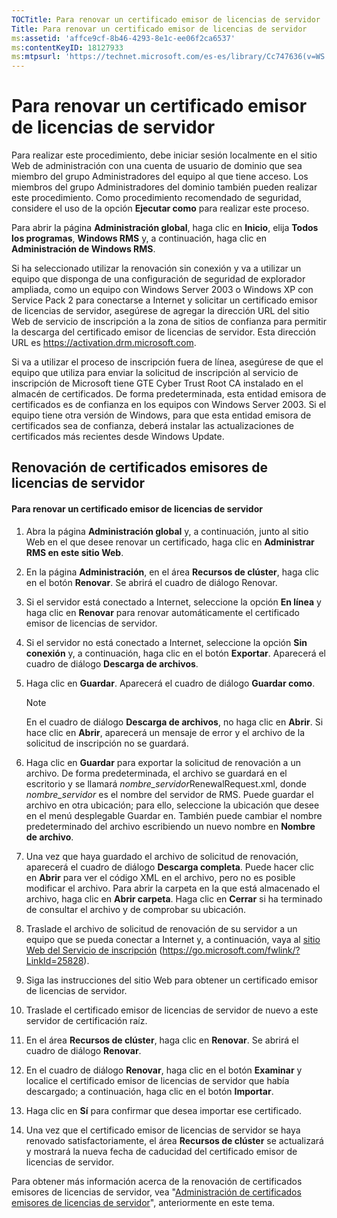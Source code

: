 ```yaml
---
TOCTitle: Para renovar un certificado emisor de licencias de servidor
Title: Para renovar un certificado emisor de licencias de servidor
ms:assetid: 'affce9cf-8b46-4293-8e1c-ee06f2ca6537'
ms:contentKeyID: 18127933
ms:mtpsurl: 'https://technet.microsoft.com/es-es/library/Cc747636(v=WS.10)'
---
```


Para renovar un certificado emisor de licencias de servidor
===========================================================

Para realizar este procedimiento, debe iniciar sesión localmente en el sitio Web de administración con una cuenta de usuario de dominio que sea miembro del grupo Administradores del equipo al que tiene acceso. Los miembros del grupo Administradores del dominio también pueden realizar este procedimiento. Como procedimiento recomendado de seguridad, considere el uso de la opción **Ejecutar como** para realizar este proceso.

Para abrir la página **Administración global**, haga clic en **Inicio**, elija **Todos los programas**, **Windows RMS** y, a continuación, haga clic en **Administración de Windows RMS**.

Si ha seleccionado utilizar la renovación sin conexión y va a utilizar un equipo que disponga de una configuración de seguridad de explorador ampliada, como un equipo con Windows Server 2003 o Windows XP con Service Pack 2 para conectarse a Internet y solicitar un certificado emisor de licencias de servidor, asegúrese de agregar la dirección URL del sitio Web de servicio de inscripción a la zona de sitios de confianza para permitir la descarga del certificado emisor de licencias de servidor. Esta dirección URL es https://activation.drm.microsoft.com.

Si va a utilizar el proceso de inscripción fuera de línea, asegúrese de que el equipo que utiliza para enviar la solicitud de inscripción al servicio de inscripción de Microsoft tiene GTE Cyber Trust Root CA instalado en el almacén de certificados. De forma predeterminada, esta entidad emisora de certificados es de confianza en los equipos con Windows Server 2003. Si el equipo tiene otra versión de Windows, para que esta entidad emisora de certificados sea de confianza, deberá instalar las actualizaciones de certificados más recientes desde Windows Update.

Renovación de certificados emisores de licencias de servidor
------------------------------------------------------------

#### Para renovar un certificado emisor de licencias de servidor

1.  Abra la página **Administración global** y, a continuación, junto al sitio Web en el que desee renovar un certificado, haga clic en **Administrar RMS en este sitio Web**.

2.  En la página **Administración**, en el área **Recursos de clúster**, haga clic en el botón **Renovar**. Se abrirá el cuadro de diálogo Renovar.

3.  Si el servidor está conectado a Internet, seleccione la opción **En línea** y haga clic en **Renovar** para renovar automáticamente el certificado emisor de licencias de servidor.

4.  Si el servidor no está conectado a Internet, seleccione la opción **Sin conexión** y, a continuación, haga clic en el botón **Exportar**. Aparecerá el cuadro de diálogo **Descarga de archivos**.

5.  Haga clic en **Guardar**. Aparecerá el cuadro de diálogo **Guardar como**.

    > [!NOTE]
    > En el cuadro de diálogo **Descarga de archivos**, no haga clic en **Abrir**. Si hace clic en **Abrir**, aparecerá un mensaje de error y el archivo de la solicitud de inscripción no se guardará. 

6.  Haga clic en **Guardar** para exportar la solicitud de renovación a un archivo. De forma predeterminada, el archivo se guardará en el escritorio y se llamará *nombre\_servidor*RenewalRequest.xml, donde *nombre\_servidor* es el nombre del servidor de RMS. Puede guardar el archivo en otra ubicación; para ello, seleccione la ubicación que desee en el menú desplegable Guardar en. También puede cambiar el nombre predeterminado del archivo escribiendo un nuevo nombre en **Nombre de archivo**.

7.  Una vez que haya guardado el archivo de solicitud de renovación, aparecerá el cuadro de diálogo **Descarga completa**. Puede hacer clic en **Abrir** para ver el código XML en el archivo, pero no es posible modificar el archivo. Para abrir la carpeta en la que está almacenado el archivo, haga clic en **Abrir carpeta**. Haga clic en **Cerrar** si ha terminado de consultar el archivo y de comprobar su ubicación.

8.  Traslade el archivo de solicitud de renovación de su servidor a un equipo que se pueda conectar a Internet y, a continuación, vaya al [sitio Web del Servicio de inscripción]() (https://go.microsoft.com/fwlink/?LinkId=25828).

9.  Siga las instrucciones del sitio Web para obtener un certificado emisor de licencias de servidor.

10. Traslade el certificado emisor de licencias de servidor de nuevo a este servidor de certificación raíz.

11. En el área **Recursos de clúster**, haga clic en **Renovar**. Se abrirá el cuadro de diálogo **Renovar**.

12. En el cuadro de diálogo **Renovar**, haga clic en el botón **Examinar** y localice el certificado emisor de licencias de servidor que había descargado; a continuación, haga clic en el botón **Importar**.

13. Haga clic en **Sí** para confirmar que desea importar ese certificado.

14. Una vez que el certificado emisor de licencias de servidor se haya renovado satisfactoriamente, el área **Recursos de clúster** se actualizará y mostrará la nueva fecha de caducidad del certificado emisor de licencias de servidor.

Para obtener más información acerca de la renovación de certificados emisores de licencias de servidor, vea "[Administración de certificados emisores de licencias de servidor](https://technet.microsoft.com/549979ad-13ee-4abc-8281-3e002a5a9561)", anteriormente en este tema.
